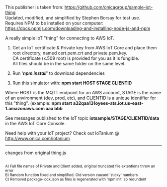 This publisher is taken from: https://github.com/onicagroup/sample-iot-thing <br/>
Updated, modified, and simplified by Stephen Borsay for test use.<br/>
Requires NPM to be installed on your computer:  https://docs.npmjs.com/downloading-and-installing-node-js-and-npm <br/>



A really simple IoT "thing" for connecting to AWS IoT.

1.  Get an IoT certificate & Private key from AWS IoT Core and place them root directory, named cert.pem.crt and private.pem.key.<br/>
CA certificate (x.509 root) is provided for you as it is fungible.<br/>
All files should be in the same folder on the same level.<br/>


2.  Run '***npm install***' to download dependencies<br/>

3.  Run this simulator with:  **npm start HOST STAGE CLIENTID**<br/>

Where HOST is the MQTT endpoint for an AWS account, STAGE is the name of an environment (dev, prod, etc), and CLIENTID is a unique identifier for this "thing".
(example: **npm start a32qaa131oyees-ats.iot.us-east-1.amazonaws.com aaa bbb**

See messages published to the IoT topic **iotsample/STAGE/CLIENTID/data** in the AWS IoT Core Console.<br/>

Need help with your IoT project? Check out IoTanium @ http://www.onica.com/iotanium <br/>

----------------------
changes from original thing.js

<sup>
<br/>
A) Full file names of Private and Client added, original truncated file extentions throw an error<br/>
B) Random function fixed and simplified.  Old version caused 'sticky' numbers<br/>
C) Removed package-lock.json as files is regenerated  with 'npm init' so redundent<br/>
</sup>

